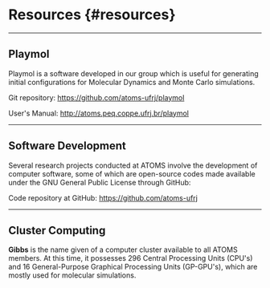 Resources {#resources}
=========

----------------------------------------------------------------------------------------------------
Playmol
----------------------------------------------------------------------------------------------------

Playmol is a software developed in our group which is useful for generating initial configurations
for Molecular Dynamics and Monte Carlo simulations.

Git repository: https://github.com/atoms-ufrj/playmol

User's Manual: http://atoms.peq.coppe.ufrj.br/playmol


----------------------------------------------------------------------------------------------------
Software Development
----------------------------------------------------------------------------------------------------

Several research projects conducted at ATOMS involve the development of computer software, some of
which are open-source codes made available under the GNU General Public License through GitHub:

Code repository at GitHub: https://github.com/atoms-ufrj


----------------------------------------------------------------------------------------------------
Cluster Computing
----------------------------------------------------------------------------------------------------

**Gibbs** is the name given of a computer cluster available to all ATOMS members. At this time, it
possesses 296 Central Processing Units (CPU's) and 16 General-Purpose Graphical Processing Units
(GP-GPU's), which are mostly used for molecular simulations.

